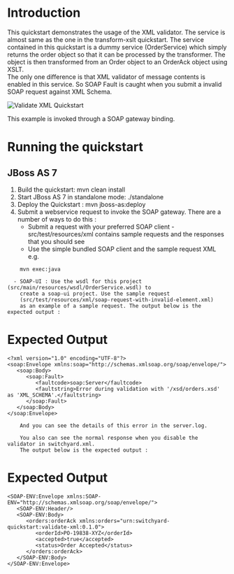 Introduction
============
This quickstart demonstrates the usage of the XML validator. The service is almost same as the one
in the transform-xslt quickstart. The service contained in this quickstart is a dummy service
(OrderService) which simply returns the order object so that it can be processed by the transformer.
The object is then transformed from an Order object to an OrderAck object using XSLT.  
The only one difference is that XML validator of message contents is enabled in this service. So SOAP
Fault is caught when you submit a invalid SOAP request against XML Schema.

![Validate XML Quickstart](https://github.com/jboss-switchyard/quickstarts/raw/master/validate-xml/validate-xml.jpg)

This example is invoked through a SOAP gateway binding.  

Running the quickstart
======================

JBoss AS 7
----------
1. Build the quickstart:
    mvn clean install
2. Start JBoss AS 7 in standalone mode:
    ./standalone
3. Deploy the Quickstart : 
    mvn jboss-as:deploy
4. Submit a webservice request to invoke the SOAP gateway.  There are a number of ways to do this :
      - Submit a request with your preferred SOAP client - src/test/resources/xml contains 
         sample requests and the responses that you should see
      - Use the simple bundled SOAP client and the sample request XML e.g.
```
    mvn exec:java
```
      - SOAP-UI : Use the wsdl for this project (src/main/resources/wsdl/OrderService.wsdl) to 
        create a soap-ui project. Use the sample request
        (src/test/resources/xml/soap-request-with-invalid-element.xml) 
        as an example of a sample request. The output below is the expected output : 

Expected Output
===============
```
<?xml version="1.0" encoding="UTF-8"?>
<soap:Envelope xmlns:soap="http://schemas.xmlsoap.org/soap/envelope/">
   <soap:Body>
      <soap:Fault>
         <faultcode>soap:Server</faultcode>
         <faultstring>Error during validation with '/xsd/orders.xsd' as 'XML_SCHEMA'.</faultstring>
      </soap:Fault>
   </soap:Body>
</soap:Envelope>
```
        And you can see the details of this error in the server.log.

        You also can see the normal response when you disable the validator in switchyard.xml.
        The output below is the expected output :

Expected Output
===============
```
<SOAP-ENV:Envelope xmlns:SOAP-ENV="http://schemas.xmlsoap.org/soap/envelope/">
   <SOAP-ENV:Header/>  
   <SOAP-ENV:Body>  
      <orders:orderAck xmlns:orders="urn:switchyard-quickstart:validate-xml:0.1.0">  
         <orderId>PO-19838-XYZ</orderId>  
         <accepted>true</accepted>   
         <status>Order Accepted</status>  
      </orders:orderAck>  
   </SOAP-ENV:Body>  
</SOAP-ENV:Envelope>
```


